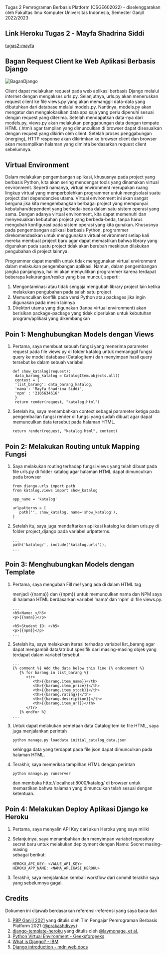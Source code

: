 Tugas 2 Pemrograman Berbasis Platform (CSGE602022) - diselenggarakan oleh Fakultas Ilmu Komputer Universitas Indonesia, Semester Ganjil 2022/2023

## Link Heroku Tugas 2 - Mayfa Shadrina Siddi
[tugas2-mayfa](https://tugas2-mayfa.herokuapp.com/katalog/)

## Bagan Request Client ke Web Aplikasi Berbasis Django

![BaganDjango](https://user-images.githubusercontent.com/87022037/190303040-5cb0d383-3b36-4c06-ab00-ac84962b3c54.png)

Client dapat melakukan request pada web aplikasi berbasis Django melalui internet dengan mengakses urls.py. Selanjutnya, urls.py akan meneruskan request client ke file views.py yang akan memanggil data-data yang dibutuhkan dari database melalui models.py. Nantinya, models.py akan mengatur dan mengalokasikan data apa saja yang perlu dipenuhi sesuai dengan request yang diterima. Setelah mendapatkan data-nya dari models.py, views.py akan melakukan penggabungan data dengan tempate HTML (<filename>.html) agar tampilan yang dimunculkan di browser dapat disesuaikan dengan request yang dikirim oleh client. Setelah proses penggabungan (merging), HTTP response akan dikirimkan ke browser client dan browser akan menampilkan halaman yang diminta berdasarkan request client sebelumnya.

## Virtual Environment

Dalam melakukan pengembangan aplikasi, khususnya pada project yang berbasis Python, kita akan sering mendengar tools yang dinamakan virtual environment. Seperti namanya, virtual environment merupakan ruang lingkup virtual yang memperbolehkan programmer untuk mengisolasi suatu project dari dependencies utama. Virtual environment ini akan sangat berguna jika kita mengembangkan berbagai project yang mempunyai kebutuhan/dependent yang berbeda-beda dalam satu sistem operasi yang sama. Dengan adanya virtual environment, kita dapat memenuhi dan menyesuaikan kebutuhan project yang berbeda-beda, tanpa harus mengubah konfigurasi pada sistem operasi yang kita gunakan. Khususnya pada pengembangan aplikasi berbasis Python, programmer direkomendasikan untuk menggunakan virtual environment setiap kali mereka membuat project baru agar dapat memastikan bahwa library yang digunakan pada suatu project tidak akan berubah meskipun dilakukan pengubahan di project lainnya.

Programmer dapat memilih untuk tidak menggunakan virtual environment dalam melakukan pengembangan aplikasi. Namun, dalam pengembangan jangka panjangnya, hal ini akan menyulitkan programmer karena terdapat beberapa kekurangan/resiko yang bisa muncul, seperti:
1. Mengontaminasi atau tidak sengaja mengubah library project lain ketika melakukan pengubahan pada salah satu project
2. Memunculkan konflik pada versi Python atau packages jika ingin digunakan pada mesin lainnya
3. Direktori utama yang digunakan (tanpa virtual environment) akan berisikan package-package yang tidak diperlukan untuk kebutuhan program/aplikasi yang dikembangkan

## Poin 1: Menghubungkan Models dengan Views

1. Pertama, saya membuat sebuah fungsi yang menerima parameter request pada file views.py di folder katalog untuk memanggil fungsi query ke
   model database (CatalogItem) dan menyimpan hasil query tersebut ke dalam sebuah variabel.

   ```shell
   def show_katalog(request):
    data_barang_katalog = CatalogItem.objects.all()
    context = {
    'list_barang': data_barang_katalog,
    'nama': 'Mayfa Shadrina Siddi',
    'npm' : '2106634616'
    }
    return render(request, "katalog.html")
   ```

2. Setelah itu, saya menambahkan context sebagai parameter ketiga pada pengembalian fungsi render di fungsi yang sudah dibuat agar dapat  
   memunculkan data tersebut pada halaman HTML.

   ```shell
   return render(request, "katalog.html", context)
   ```

## Poin 2: Melakukan Routing untuk Mapping Fungsi

1. Saya melakukan routing terhadap fungsi views yang telah dibuat pada file urls.py di folder katalog agar halaman HTML dapat dimunculkan pada 
   browser

   ```shell
   from django.urls import path
   from katalog.views import show_katalog

   app_name = 'katalog'

   urlpatterns = [
      path('', show_katalog, name='show_katalog'),
   ]
   ```

2. Setelah itu, saya juga mendaftarkan aplikasi katalog ke dalam urls.py di folder project_django pada variabel urlpatterns.

   ```shell
   ...
   path('katalog/', include('katalog.urls')),
   ...
   ```

## Poin 3: Menghubungkan Models dengan Template

1. Pertama, saya mengubah Fill me! yang ada di dalam HTML tag <p> menjadi {{nama}} dan {{npm}} untuk memunculkan nama dan NPM saya di halaman 
   HTML berdasarkan variabel ‘nama’ dan ‘npm’ di file views.py. 

   ```shell
   ...
   <h5>Name: </h5>
   <p>{{nama}}</p>

   <h5>Student ID: </h5>
   <p>{{npm}}</p>
   ...
   ```

2. Setelah itu, saya melakukan iterasi terhadap variabel list_barang agar dapat mengambil data/atribut spesifik dari masing-masing objek yang 
   terdapat dalam variabel tersebut.

   ```shell
   ...
   {% comment %} Add the data below this line {% endcomment %}
      {% for barang in list_barang %}
         <tr>
            <th>{{barang.item_name}}</th>
            <th>{{barang.item_price}}</th>
            <th>{{barang.item_stock}}</th>
            <th>{{barang.rating}}</th>
            <th>{{barang.description}}</th>
            <th>{{barang.item_url}}</th>
         </tr>
      {% endfor %}
   ...
   ```

3. Untuk dapat melakukan pemetaan data CatalogItem ke file HTML, saya juga menjalankan perintah 

   ```shell
   python manage.py loaddata initial_catalog_data.json
   ```

   sehingga data yang terdapat pada file json dapat dimunculkan pada halaman HTML.

4. Terakhir, saya memeriksa tampilhan HTML dengan perintah 

   ```shell
   python manage.py runserver
   ```
   dan membuka http://localhost:8000/katalog/ di browser untuk memastikan bahwa halaman yang dimunculkan telah sesuai dengan ketentuan.

## Poin 4: Melakukan Deploy Aplikasi Django ke Heroku

1. Pertama, saya menyalin API Key dari akun Heroku yang saya miliki 

2. Selanjutnya, saya menambahkan dan menyimpan variabel repository secret baru untuk melakukan deployment dengan Name: Secret masing-masing  
   sebagai berikut:

    ```shell
   HEROKU_API_KEY: <VALUE_API_KEY>
   HEROKU_APP_NAME: <NAMA_APLIKASI_HEROKU>
   ```

3. Terakhir, saya menjalankan kembali workflow dari commit terakhir saya yang sebelumnya gagal.

## Credits

Dokumen ini dijawab berdasarkan referensi-referensi yang saya baca dari 
1. [PBP Ganjil 2021](https://gitlab.com/PBP-2021/pbp-lab) yang ditulis oleh Tim Pengajar Pemrograman Berbasis Platform 2021 ([@prakashdivyy](https://gitlab.com/prakashdivyy))
2. [django-template-heroku](https://github.com/laymonage/django-template-heroku) yang ditulis oleh [@laymonage, et al.](https://github.com/laymonage)
3. [Python Virtual Environment - Geeksforgeeks](https://www.geeksforgeeks.org/python-virtual-environment/#:~:text=A%20virtual%20environment%20is%20a,of%20the%20Python%20developers%20use.)
4. [What is Django? - IBM](https://www.ibm.com/cloud/learn/django-explained)
5. [Django introduction - mdn web docs](https://developer.mozilla.org/en-US/docs/Learn/Server-side/Django/Introduction)
